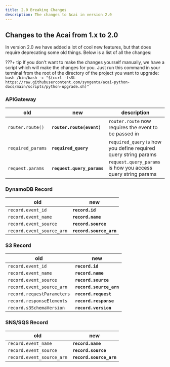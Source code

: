 ```yaml
---
title: 2.0 Breaking Changes
description: The changes to Acai in version 2.0
---
```


## Changes to the Acai from 1.x to 2.0

In version 2.0 we have added a lot of cool new features, but that does require deprecating some old things. Below is a list of all the changes:

???+ tip
    If you don't want to make the changes yourself manually, we have a script which will make the changes for you. Just run this command in your terminal from the root of the directory of the project you want to upgrade:
    ```bash
    /bin/bash -c "$(curl -fsSL https://raw.githubusercontent.com/syngenta/acai-python-docs/main/scripts/python-upgrade.sh)"
    ```

### APIGateway

| old               | new                        | description                                                     |
|-------------------|----------------------------|-----------------------------------------------------------------|
| `router.route()`  | **`router.route(event)`**  | `router.route` now requires the event to be passed in           |
| `required_params` | **`required_query`**       | `required_query` is how you define required query string params |
| `request.params`  | **`request.query_params`** | `request.query_params` is how you access query string params    |


### DynamoDB Record

| old                        | new                     |
|----------------------------|-------------------------|
| `record.event_id`          | **`record.id`**         |
| `record.event_name`        | **`record.name`**       |
| `record.event_source`      | **`record.source`**     |
| `record.event_source_arn`  | **`record.source_arn`** |

### S3 Record

| old                        | new                     |
|----------------------------|-------------------------|
| `record.event_id`          | **`record.id`**         |
| `record.event_name`        | **`record.name`**       |
| `record.event_source`      | **`record.source`**     |
| `record.event_source_arn`  | **`record.source_arn`** |
| `record.requestParameters` | **`record.request`**    |
| `record.responseElements`  | **`record.response`**   |
| `record.s3SchemaVersion`   | **`record.version`**    |

### SNS/SQS Record

| old                       | new                     |
|---------------------------|-------------------------|
| `record.event_name`       | **`record.name`**       |
| `record.event_source`     | **`record.source`**     |
| `record.event_source_arn` | **`record.source_arn`** |
